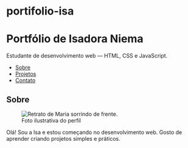 # portifolio-isa
<!doctype html>
<html lang="pt-BR">
<head>
<meta charset="utf-8">
<meta name="viewport" content="width=device-width, initial-scale=1">
<title>Portfólio de Isadora Niema</title>
<meta name="description" content="Portfólio simples feito em HTML puro.">
</head>
<body>
<!-- Conteúdo vem a seguir -->
</header>
</html><h1>Portfólio de Isadora Niema </h1>
<p>Estudante de desenvolvimento web — HTML, CSS e JavaScript.</p>
<nav aria-label="Navegação principal">
<ul>
<li><a href="#sobre">Sobre</a></li>
<li><a href="#projetos">Projetos</a></li>
<li><a href="#contato">Contato</a></li>
</ul>
</nav>
</header>
<main>
<section id="sobre">
<h2>Sobre</h2>
<figure>
<img src="https://via.placeholder.com/240" alt="Retrato de Maria sorrindo
de frente.">
<figcaption>Foto ilustrativa do perfil</figcaption>
</figure>
<p>
Olá! Sou a Isa e estou começando no desenvolvimento web.
Gosto de aprender criando projetos simples e práticos.
</p>
</section>


